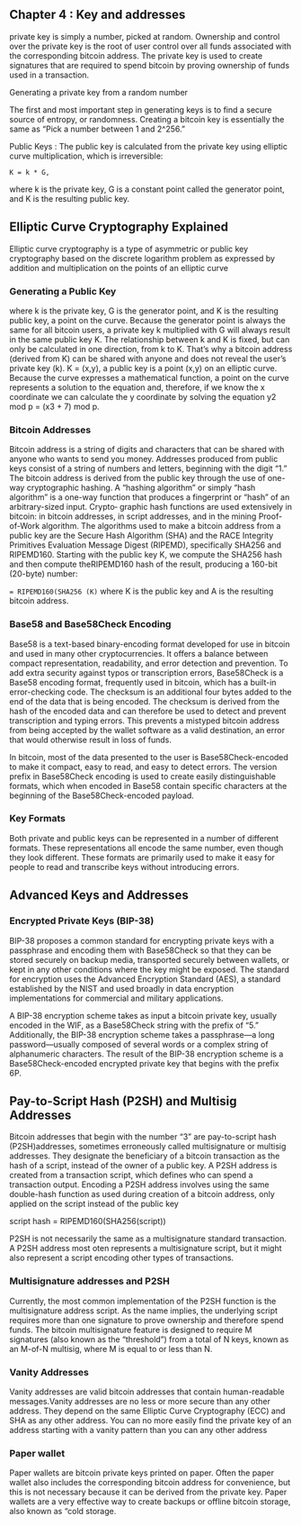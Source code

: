 ## Chapter 4 : Key and addresses
private key is simply a number, picked at random. Ownership and control over the private key is the root of user control over all funds associated with the corresponding
bitcoin address. The private key is used to create signatures that are required to spend bitcoin by proving ownership of funds used in a transaction. 

Generating a private key from a random number

The first and most important step in generating keys is to find a secure source of entropy, or randomness. Creating a bitcoin key is essentially the same as “Pick a number between 1 and 2^256.” 

Public Keys : The public key is calculated from the private key using elliptic curve multiplication,
which is irreversible: 

``` K = k * G, ```

 where k is the private key, G is a constant point called the generator point, and K is the resulting public key. 

## Elliptic Curve Cryptography Explained

Elliptic curve cryptography is a type of asymmetric or public key cryptography based on the discrete logarithm problem as expressed by addition and multiplication on the
points of an elliptic curve

### Generating a Public Key

where k is the private key, G is the generator point, and K is the resulting public key, a point on the curve. Because the generator point is always the same for all bitcoin users, a private key k multiplied with G will always result in the same public key K. The relationship between k and K is fixed, but can only be calculated in one direction, from k to K. That’s why a bitcoin address (derived from K) can be shared with anyone and does not reveal the user’s private key (k).
K = (x,y), a public key is a point (x,y) on an elliptic curve. Because the curve expresses a mathematical function, a point on the curve represents a solution to the equation and, therefore, if we know the x coordinate we can calculate the y coordinate by solving the equation y2 mod p = (x3 + 7) mod p. 

### Bitcoin Addresses

Bitcoin address is a string of digits and characters that can be shared with anyone who wants to send you money. Addresses produced from public keys consist of a string of numbers and letters, beginning with the digit “1.”
The bitcoin address is derived from the public key through the use of one-way cryptographic hashing. A “hashing algorithm” or simply “hash algorithm” is a one-way function that produces a fingerprint or “hash” of an arbitrary-sized input. Crypto‐
graphic hash functions are used extensively in bitcoin: in bitcoin addresses, in script addresses, and in the mining Proof-of-Work algorithm. The algorithms used to make a bitcoin address from a public key are the Secure Hash Algorithm (SHA) and the RACE Integrity Primitives Evaluation Message Digest (RIPEMD), specifically SHA256 and RIPEMD160. Starting with the public key K, we compute the SHA256 hash and then compute theRIPEMD160 hash of the result, producing a 160-bit (20-byte) number:

``` = RIPEMD160(SHA256 (K) ```
where K is the public key and A is the resulting bitcoin address.
### Base58 and Base58Check Encoding

Base58 is a text-based binary-encoding format developed for use in bitcoin and used in many other cryptocurrencies. It offers a balance between compact representation, readability, and error detection and prevention.
To add extra security against typos or transcription errors, Base58Check is a Base58 encoding format, frequently used in bitcoin, which has a built-in error-checking code. 
The checksum is an additional four bytes added to the end of the data that is being encoded. The checksum is derived from the hash of the encoded data and can therefore be used to detect and prevent transcription and typing errors. This prevents a mistyped bitcoin address from being accepted by the wallet software as a valid destination, an error that would otherwise result in loss of funds.

In bitcoin, most of the data presented to the user is Base58Check-encoded to make it
compact, easy to read, and easy to detect errors. The version prefix in Base58Check encoding is used to create easily distinguishable formats, which when encoded in Base58 contain specific characters at the beginning of the Base58Check-encoded payload.

### Key Formats
Both private and public keys can be represented in a number of different formats. These representations all encode the same number, even though they look different. These formats are primarily used to make it easy for people to read and transcribe keys without introducing errors.

## Advanced Keys and Addresses

### Encrypted Private Keys (BIP-38)

BIP-38 proposes a common standard for encrypting private keys with a passphrase and encoding them with Base58Check so that they can be stored securely on backup media, transported securely between wallets, or kept in any other conditions where the key might be exposed. The standard for encryption uses the Advanced Encryption Standard (AES), a standard established by the NIST and used broadly in data encryption implementations for commercial and military applications.

A BIP-38 encryption scheme takes as input a bitcoin private key, usually encoded in the WIF, as a Base58Check string with the prefix of “5.” Additionally, the BIP-38 encryption scheme takes a passphrase—a long password—usually composed of several words or a complex string of alphanumeric characters. The result of the BIP-38 encryption scheme is a Base58Check-encoded encrypted private key that begins with the prefix 6P.

## Pay-to-Script Hash (P2SH) and Multisig Addresses
Bitcoin addresses that begin with the number “3” are pay-to-script hash (P2SH)addresses, sometimes erroneously called multisignature or multisig addresses. They designate the beneficiary of a bitcoin transaction as the hash of a script, instead of the owner of a public key.
A P2SH address is created from a transaction script, which defines who can spend a transaction output. Encoding a P2SH address involves using the same double-hash function as used during creation of a bitcoin address, only applied on the script instead of the public key

 script hash = RIPEMD160(SHA256(script))

P2SH is not necessarily the same as a multisignature standard transaction. A P2SH address most oten represents a multisignature script, but it might also represent a script encoding other types of transactions.

### Multisignature addresses and P2SH
Currently, the most common implementation of the P2SH function is the multisignature address script. As the name implies, the underlying script requires more than one signature to prove ownership and therefore spend funds. The bitcoin multisignature feature is designed to require M signatures (also known as the “threshold”) from a total of N keys, known as an M-of-N multisig, where M is equal to or less than N. 

### Vanity Addresses
Vanity addresses are valid bitcoin addresses that contain human-readable messages.Vanity addresses are no less or more secure than any other address. They depend on the same Elliptic Curve Cryptography (ECC) and SHA as any other address. You can no more easily find the private key of an address starting with a vanity pattern than you can any other address

### Paper wallet
Paper wallets are bitcoin private keys printed on paper. Often the paper wallet also includes the corresponding bitcoin address for convenience, but this is not necessary because it can be derived from the private key. Paper wallets are a very effective way to create backups or offline bitcoin storage, also known as “cold storage.




